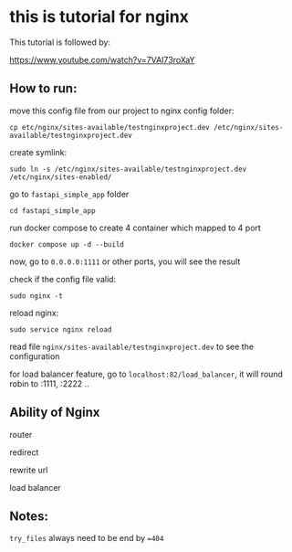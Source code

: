 # this is tutorial for nginx

This tutorial is followed by:

https://www.youtube.com/watch?v=7VAI73roXaY

## How to run:

move this config file from our project to nginx config folder:

`cp etc/nginx/sites-available/testnginxproject.dev /etc/nginx/sites-available/testnginxproject.dev`

create symlink:

`sudo ln -s /etc/nginx/sites-available/testnginxproject.dev /etc/nginx/sites-enabled/`

go to `fastapi_simple_app` folder

`cd fastapi_simple_app`

run docker compose to create 4 container which mapped to 4 port

`docker compose up -d --build`

now, go to `0.0.0.0:1111` or other ports, you will see the result

check if the config file valid:

`sudo nginx -t`

reload nginx:

`sudo service nginx reload`

read file `nginx/sites-available/testnginxproject.dev` to see the configuration

for load balancer feature, go to `localhost:82/load_balancer`, it will round robin to :1111, :2222 ..

## Ability of Nginx

router

redirect

rewrite url

load balancer

## Notes:

`try_files` always need to be end by `=404`